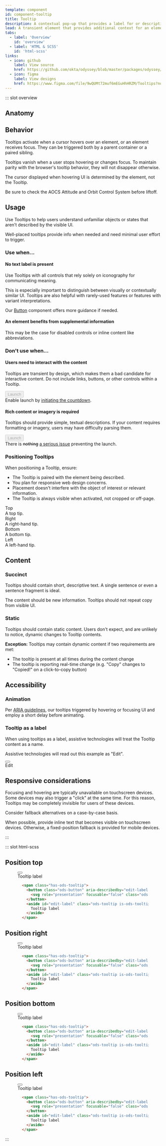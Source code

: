 ```yaml
---
template: component
id: component-tooltip
title: Tooltip
description: A contextual pop-up that provides a label for or description of an element.
lead: A transient element that provides additional context for an element when it receives hover or focus.
tabs:
  - label: 'Overview'
    id: 'overview'
  - label: 'HTML & SCSS'
    id: 'html-scss'
links:
  - icon: github
    label: View source
    href: https://github.com/okta/odyssey/blob/master/packages/odyssey/src/scss/components/_tooltip.scss
  - icon: figma
    label: View designs
    href: https://www.figma.com/file/9wQUMt72muf6mEGuHhHRZM/Tooltips?node-id=25%3A2
---
```


::: slot overview

## Anatomy

<Anatomy img="images/anatomy-tooltip.svg" />

## Behavior

<Description>

Tooltips activate when a cursor hovers over an element, or an element receives focus. They can be triggered both by a parent container or a paired sibling.

Tooltips vanish when a user stops hovering or changes focus. To maintain parity with the browser's tooltip behavior, they will not disappear otherwise.

The cursor displayed when hovering UI is determined by the element, not the Tooltip.

</Description>

<Visual>
  <p>
    Be sure to check the
    <span class="has-ods-tooltip">
      <abbr tabindex="0" aria-describedby="aocs-tip">AOCS</abbr>
      <span id="aocs-tip" class="ods-tooltip is-ods-tooltip-top" role="tooltip">
        Attitude and Orbit Control System
      </span>
    </span>
    before liftoff.
  </p>
</Visual>

## Usage

<Description>

Use Tooltips to help users understand unfamiliar objects or states that aren’t described by the visible UI.

Well-placed tooltips provide info when needed and need minimal user effort to trigger.

</Description>

### Use when...

#### No text label is present

<Description>

Use Tooltips with all controls that rely solely on iconography for communicating meaning.

This is especially important to distinguish between visually or contextually similar UI. Tooltips are also helpful with rarely-used features or features with variant interpretations.

Our <a href="/components/button/">Button</a> component offers more guidance if needed.

</Description>

<Visual variant="positive">
  <template>
    <span class="has-ods-tooltip">
      <button class="ods-button" aria-describedby="edit-label">
        <OdsIcon icon="edit"></OdsIcon>
      </button>
      <aside id="edit-label" class="ods-tooltip is-ods-tooltip-top" role="tooltip">
        Edit
      </aside>
    </span>
  </template>
</Visual>

#### An element benefits from supplemental information

<Description>

This may be the case for disabled controls or inline content like abbreviations.

</Description>

<Visual variant="positive">
  <template>
    <span class="has-ods-tooltip sample--tip">
      <button class="ods-button" aria-describedby="launch-description" disabled>
        Launch
      </button>
      <aside id="launch-description" class="ods-tooltip is-ods-tooltip-left" role="tooltip">
        Unable to launch before countdown completes.
      </aside>
    </span>
  </template>
</Visual>

### Don't use when...

#### Users need to interact with the content

<Description>

Tooltips are transient by design, which makes them a bad candidate for interactive content. Do not include links, buttons, or other controls within a Tooltip.

</Description>

<Visual variant="negative">
  <span class="has-ods-tooltip sample--tip">
    <button class="ods-button" aria-describedby="download-description-link" disabled>
      Launch
    </button>
    <aside id="download-description-link" class="ods-tooltip is-ods-tooltip-right" role="tooltip">
      Enable launch by <a href="#">initiating the countdown</a>.
    </aside>
  </span>
</Visual>

#### Rich content or imagery is required

<Description>

Tooltips should provide simple, textual descriptions. If your content requires formatting or imagery, users may have difficulty parsing them.

</Description>

<Visual variant="negative">
  <span class="has-ods-tooltip sample--tip">
    <button class="ods-button" aria-describedby="download-description-image" disabled>
      Launch
    </button>
    <aside id="download-description-image" class="ods-tooltip is-ods-tooltip-top" role="tooltip">
      There is <del data-a11y-start=" [deletion start] "  data-a11y-end=" [deletion end] ">nothing</del> <ins data-a11y-start=" [insertion start] "  data-a11y-end=" [insertion end] ">a serious issue</ins> preventing the launch.
    </aside>
  </span>
</Visual>

### Positioning Tooltips

<Description>

When positioning a Tooltip, ensure:

* The Tooltip is paired with the element being described.
* You plan for responsive web design concerns.
* Placement doesn't interfere with the object of interest or relevant information.
* The Tooltip is always visible when activated, not cropped or off-page.

</Description>

<Visual>
  <div>
    <span class="has-ods-tooltip sample--tip">
      <abbr tabindex="0" aria-describedby="tip-top">Top</abbr>
      <aside id="tip-top" class="ods-tooltip is-ods-tooltip-top" role="tooltip">
        A top tip.
      </aside>
    </span>
    <span class="has-ods-tooltip sample--tip">
      <abbr tabindex="0" aria-describedby="tip-right">Right</abbr>
      <aside id="tip-right" class="ods-tooltip is-ods-tooltip-right" role="tooltip">
        A right-hand tip.
      </aside>
    </span>
    <span class="has-ods-tooltip sample--tip">
      <abbr tabindex="0" aria-describedby="tip-bottom">Bottom</abbr>
      <aside id="tip-bottom" class="ods-tooltip is-ods-tooltip-bottom" role="tooltip">
        A bottom tip.
      </aside>
    </span>
    <span class="has-ods-tooltip sample--tip">
      <abbr tabindex="0" aria-describedby="tip-left">Left</abbr>
      <aside id="tip-left" class="ods-tooltip is-ods-tooltip-left" role="tooltip">
        A left-hand tip.
      </aside>
    </span>
  </div>
</Visual>

## Content

### Succinct

<Description>

Tooltips should contain short, descriptive text. A single sentence or even a sentence fragment is ideal.

The content should be new information. Tooltips should not repeat copy from visible UI.

</Description>

### Static

<Description>

Tooltips should contain static content. Users don't expect, and are unlikely to notice, dynamic changes to Tooltip contents.

**Exception:** Tooltips may contain dynamic content if two requirements are met:

* The tooltip is present at all times during the content change
* The tooltip is reporting real-time change (e.g. "Copy" changes to "Copied!" on a click-to-copy button)

</Description>

## Accessibility

### Animation

<Description>

Per <a href="https://www.w3.org/TR/wai-aria-1.1/#tooltip">ARIA guidelines</a>, our tooltips triggered by hovering or focusing UI and employ a short delay before animating.

</Description>

### Tooltip as a label

<Description>

When using tooltips as a label, assistive technologies will treat the Tooltip content as a name.

Assistive technologies will read out this example as "Edit".

</Description>

<Visual>
  <span class="has-ods-tooltip">
    <button class="ods-button" aria-labelledby="access-edit-label">
      <OdsIcon icon="edit"></OdsIcon>
    </button>
    <aside id="access-edit-label" class="ods-tooltip is-ods-tooltip-top" role="tooltip">
      Edit
    </aside>
  </span>
</Visual>

## Responsive considerations

<Description>

Focusing and hovering are typically unavailable on touchscreen devices. Some devices may also trigger a "click" at the same time. For this reason, Tooltips may be completely invisible for users of these devices.

Consider fallback alternatives on a case-by-case basis.

When possible, provide inline text that becomes visible on touchscreen devices. Otherwise, a fixed-position fallback is provided for mobile devices.

</Description>

:::

::: slot html-scss


## Position top

<figure class="docs-example" data-optional>
  <div class="docs-example--rendered">
    <span class="has-ods-tooltip">
      <button class="ods-button" aria-describedby="edit-label">
        <OdsIcon icon="edit"></OdsIcon>
      </button>
      <aside id="edit-label" class="ods-tooltip is-ods-tooltip-top" role="tooltip">
        Tooltip label
      </aside>
    </span>
  </div>

  ```html
    <span class="has-ods-tooltip">
      <button class="ods-button" aria-describedby="edit-label">
        <svg role="presentation" focusable="false" class="ods-icon">...</svg>
      </button>
      <aside id="edit-label" class="ods-tooltip is-ods-tooltip-top" role="tooltip">
        Tooltip label
      </aside>
    </span>
  ```
</figure>

## Position right

<figure class="docs-example" data-optional>
  <div class="docs-example--rendered">
    <span class="has-ods-tooltip">
      <button class="ods-button" aria-describedby="edit-label">
        <OdsIcon icon="edit"></OdsIcon>
      </button>
      <aside id="edit-label" class="ods-tooltip is-ods-tooltip-right" role="tooltip">
        Tooltip label
      </aside>
    </span>
  </div>

  ```html
    <span class="has-ods-tooltip">
      <button class="ods-button" aria-describedby="edit-label">
        <svg role="presentation" focusable="false" class="ods-icon">...</svg>
      </button>
      <aside id="edit-label" class="ods-tooltip is-ods-tooltip-right" role="tooltip">
        Tooltip label
      </aside>
    </span>
  ```
</figure>

## Position bottom

<figure class="docs-example" data-optional>
  <div class="docs-example--rendered">
    <span class="has-ods-tooltip">
      <button class="ods-button" aria-describedby="edit-label">
        <OdsIcon icon="edit"></OdsIcon>
      </button>
      <aside id="edit-label" class="ods-tooltip is-ods-tooltip-bottom" role="tooltip">
        Tooltip label
      </aside>
    </span>
  </div>

  ```html
    <span class="has-ods-tooltip">
      <button class="ods-button" aria-describedby="edit-label">
        <svg role="presentation" focusable="false" class="ods-icon">...</svg>
      </button>
      <aside id="edit-label" class="ods-tooltip is-ods-tooltip-bottom" role="tooltip">
        Tooltip label
      </aside>
    </span>
  ```
</figure>

## Position left

<figure class="docs-example" data-optional>
  <div class="docs-example--rendered">
    <span class="has-ods-tooltip">
      <button class="ods-button" aria-describedby="edit-label">
        <OdsIcon icon="edit"></OdsIcon>
      </button>
      <aside id="edit-label" class="ods-tooltip is-ods-tooltip-left" role="tooltip">
        Tooltip label
      </aside>
    </span>
  </div>

  ```html
    <span class="has-ods-tooltip">
      <button class="ods-button" aria-describedby="edit-label">
        <svg role="presentation" focusable="false" class="ods-icon">...</svg>
      </button>
      <aside id="edit-label" class="ods-tooltip is-ods-tooltip-left" role="tooltip">
        Tooltip label
      </aside>
    </span>
  ```
</figure>

:::
